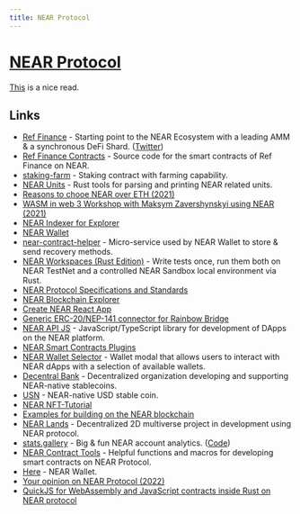 ```yaml
---
title: NEAR Protocol
---
```


# [NEAR Protocol](https://near.org/)

[This](https://www.reddit.com/r/CryptoTechnology/comments/yl3g6d/your_opinion_on_near_protocol/) is a nice read.

## Links

- [Ref Finance](https://app.ref.finance/) - Starting point to the NEAR Ecosystem with a leading AMM & a synchronous DeFi Shard. ([Twitter](https://twitter.com/finance_ref))
- [Ref Finance Contracts](https://github.com/ref-finance/ref-contracts) - Source code for the smart contracts of Ref Finance on NEAR.
- [staking-farm](https://github.com/referencedev/staking-farm) - Staking contract with farming capability.
- [NEAR Units](https://github.com/near/units-rs) - Rust tools for parsing and printing NEAR related units.
- [Reasons to chooe NEAR over ETH (2021)](https://www.reddit.com/r/nearprotocol/comments/q2yi6z/looking_for_5_solid_reasons_to_make_a_permanent/)
- [WASM in web 3 Workshop with Maksym Zavershynskyi using NEAR (2021)](https://www.youtube.com/watch?v=bF8PCJ3nU-Y)
- [NEAR Indexer for Explorer](https://github.com/near/near-indexer-for-explorer)
- [NEAR Wallet](https://wallet.near.org/)
- [near-contract-helper](https://github.com/near/near-contract-helper) - Micro-service used by NEAR Wallet to store & send recovery methods.
- [NEAR Workspaces (Rust Edition)](https://github.com/near/workspaces-rs) - Write tests once, run them both on NEAR TestNet and a controlled NEAR Sandbox local environment via Rust.
- [NEAR Protocol Specifications and Standards](https://github.com/near/NEPs)
- [NEAR Blockchain Explorer](https://github.com/near/near-explorer)
- [Create NEAR React App](https://github.com/near/create-near-app)
- [Generic ERC-20/NEP-141 connector for Rainbow Bridge](https://github.com/aurora-is-near/rainbow-token-connector)
- [NEAR API JS](https://github.com/near/near-api-js) - JavaScript/TypeScript library for development of DApps on the NEAR platform.
- [NEAR Smart Contracts Plugins](https://github.com/aurora-is-near/near-plugins)
- [NEAR Wallet Selector](https://github.com/near/wallet-selector) - Wallet modal that allows users to interact with NEAR dApps with a selection of available wallets.
- [Decentral Bank](https://decentral-bank.finance/) - Decentralized organization developing and supporting NEAR-native stablecoins.
- [USN](https://github.com/DecentralBankDAO/usn) - NEAR-native USD stable coin.
- [NEAR NFT-Tutorial](https://github.com/near-examples/nft-tutorial)
- [Examples for building on the NEAR blockchain](https://github.com/near-examples)
- [NEAR Lands](https://github.com/vgrichina/near-lands) - Decentralized 2D multiverse project in development using NEAR protocol.
- [stats.gallery](https://stats.gallery/) - Big & fun NEAR account analytics. ([Code](https://github.com/NEAR-Edu/stats.gallery))
- [NEAR Contract Tools](https://github.com/encody/near-contract-tools) - Helpful functions and macros for developing smart contracts on NEAR Protocol.
- [Here](https://herewallet.app/) - NEAR Wallet.
- [Your opinion on NEAR Protocol (2022)](https://www.reddit.com/r/CryptoTechnology/comments/yl3g6d/comment/iuwujw0/?utm_source=reddit&utm_medium=web2x&context=3)
- [QuickJS for WebAssembly and JavaScript contracts inside Rust on NEAR protocol](https://github.com/petersalomonsen/quickjs-wasm-near)
